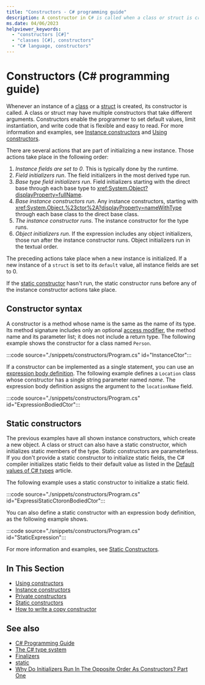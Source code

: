 ```yaml
---
title: "Constructors - C# programming guide"
description: A constructor in C# is called when a class or struct is created. Use constructors to set defaults, limit instantiation, and write flexible, easy-to-read code.
ms.date: 04/06/2023
helpviewer_keywords: 
  - "constructors [C#]"
  - "classes [C#], constructors"
  - "C# language, constructors"
---
```

# Constructors (C# programming guide)

Whenever an instance of a [class](../../language-reference/keywords/class.md) or a [struct](../../language-reference/builtin-types/struct.md) is created, its constructor is called. A class or struct may have multiple constructors that take different arguments. Constructors enable the programmer to set default values, limit instantiation, and write code that is flexible and easy to read. For more information and examples, see [Instance constructors](instance-constructors.md) and [Using constructors](using-constructors.md).

There are several actions that are part of initializing a new instance. Those actions take place in the following order:

1. *Instance fields are set to 0*. This is typically done by the runtime.
1. *Field initializers run*. The field initializers in the most derived type run.
1. *Base type field initializers run*. Field initializers starting with the direct base through each base type to <xref:System.Object?displayProperty=fullName>.
1. *Base instance constructors run*. Any instance constructors, starting with <xref:System.Object.%23ctor%2A?displayProperty=nameWithType> through each base class to the direct base class.
1. *The instance constructor runs*. The instance constructor for the type runs.
1. *Object initializers run*. If the expression includes any object initializers, those run after the instance constructor runs. Object initializers run in the textual order.

The preceding actions take place when a new instance is initialized. If a new instance of a `struct` is set to its `default` value, all instance fields are set to 0.

If the [static constructor](static-constructors.md) hasn't run, the static constructor runs before any of the instance constructor actions take place.

## Constructor syntax

A constructor is a method whose name is the same as the name of its type. Its method signature includes only an optional [access modifier](./access-modifiers.md), the method name and its parameter list; it does not include a return type. The following example shows the constructor for a class named `Person`.

:::code source="./snippets/constructors/Program.cs" id="InstanceCtor":::

If a constructor can be implemented as a single statement, you can use an [expression body definition](../statements-expressions-operators/expression-bodied-members.md). The following example defines a `Location` class whose constructor has a single string parameter named *name*. The expression body definition assigns the argument to the `locationName` field.

:::code source="./snippets/constructors/Program.cs" id="ExpressionBodiedCtor":::

## Static constructors

The previous examples have all shown instance constructors, which create a new object. A class or struct can also have a static constructor, which initializes static members of the type.  Static constructors are parameterless. If you don't provide a static constructor to initialize static fields, the C# compiler initializes static fields to their default value as listed in the [Default values of C# types](../../language-reference/builtin-types/default-values.md) article.

The following example uses a static constructor to initialize a static field.

:::code source="./snippets/constructors/Program.cs" id="ExpressiStaticCtoronBodiedCtor":::

You can also define a static constructor with an expression body definition, as the following example shows.

:::code source="./snippets/constructors/Program.cs" id="StaticExpression":::

For more information and examples, see [Static Constructors](./static-constructors.md).

## In This Section

- [Using constructors](./using-constructors.md)
- [Instance constructors](./instance-constructors.md)
- [Private constructors](./private-constructors.md)
- [Static constructors](./static-constructors.md)
- [How to write a copy constructor](./how-to-write-a-copy-constructor.md)

## See also

- [C# Programming Guide](../index.md)
- [The C# type system](../../fundamentals/types/index.md)
- [Finalizers](./finalizers.md)
- [static](../../language-reference/keywords/static.md)
- [Why Do Initializers Run In The Opposite Order As Constructors? Part One](/archive/blogs/ericlippert/why-do-initializers-run-in-the-opposite-order-as-constructors-part-one)
